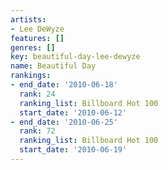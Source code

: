 ```yaml
---
artists:
- Lee DeWyze
features: []
genres: []
key: beautiful-day-lee-dewyze
name: Beautiful Day
rankings:
- end_date: '2010-06-18'
  rank: 24
  ranking_list: Billboard Hot 100
  start_date: '2010-06-12'
- end_date: '2010-06-25'
  rank: 72
  ranking_list: Billboard Hot 100
  start_date: '2010-06-19'
---
```


